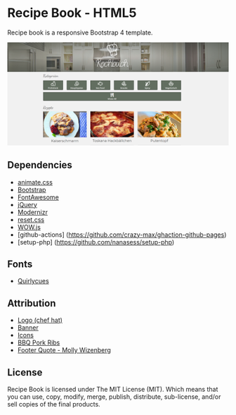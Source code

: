 # Recipe Book - HTML5 

Recipe book is a responsive Bootstrap 4 template.

![screenshot](recipes/images/screenshot.png)

## Dependencies

  - [animate.css](https://github.com/daneden/animate.css)
  - [Bootstrap](https://github.com/twbs/bootstrap)
  - [FontAwesome](https://fontawesome.com/v4.7.0/)
  - [jQuery](https://github.com/jquery/jquery)
  - [Modernizr](https://github.com/Modernizr/Modernizr)
  - [reset.css](https://meyerweb.com/eric/tools/css/reset/index.html)
  - [WOW.js](https://github.com/matthieua/WOW)
  - [github-actions] (https://github.com/crazy-max/ghaction-github-pages)
  - [setup-php] (https://github.com/nanasess/setup-php)
  
## Fonts

  - [Quirlycues](http://www.1001fonts.com/quirlycues-font.html)

## Attribution

  - [Logo (chef hat)](https://www.zazzle.com/cook_chef_hat_icon_postcard-239361171046549479)
  - [Banner](https://fgparker.s3.amazonaws.com/assets/43dcaf6c80cdbc1cbccffb8f718d0952b7f34bf8/kitchen-banner.full.jpg?1425296988)
  - [Icons](https://icons8.com/icon/set/food)
  - [BBQ Pork Ribs](http://wandering-wino.com/site_media/uploads/food/bbq_pork_ribs.jpg)
  - [Footer Quote - Molly Wizenberg](https://www.goodreads.com/author/show/1321968.Molly_Wizenberg)

## License

Recipe Book is licensed under The MIT License (MIT).
Which means that you can use, copy, modify, merge, publish, distribute,
sub-license, and/or sell copies of the final products.
